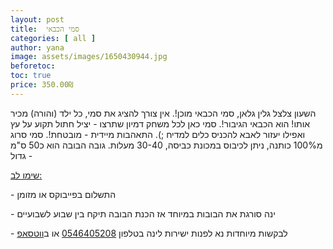```yaml
---
layout: post
title:  סמי הכבאי
categories: [ all ]
author: yana
image: assets/images/1650430944.jpg
beforetoc: 
toc: true
price: 350.00₪
---
```

השעון צלצל גלין גלאן, סמי הכבאי מוכן!. אין צורך להציג את סמי, כל ילד (והורה) מכיר אותו! הוא הכבאי הגיבור!. סמי כאן לכל משחק דמיון שתרצו - יציל חתול תקוע על עץ ואפילו יעזור לאבא להכניס כלים למדיח ;). התאהבות מיידית - מובטחת!. סמי סרוג מ100% כותנה, ניתן לכיבוס במכונת כביסה, 30-40 מעלות. גובה הבובה הוא כ50 ס"מ - גדול

<p><u>שימו לב:</u></p>
<p>- התשלום בפייבוקס או מזומן</p>
<p>- ינה סורגת את הבובות במיוחד אז הכנת הבובה תיקח בין שבוע לשבועיים<br></p>
<p>- לבקשות מיוחדות נא לפנות ישירות לינה בטלפון <a href="tel:0546405208" target="_blank">0546405208</a> או ב<a href="https://wa.me/972546405208?text=שלום, בקשר לסמי הכבאי נראה מעניין מאוד" target="_blank">ווטסאפ</a></p>
